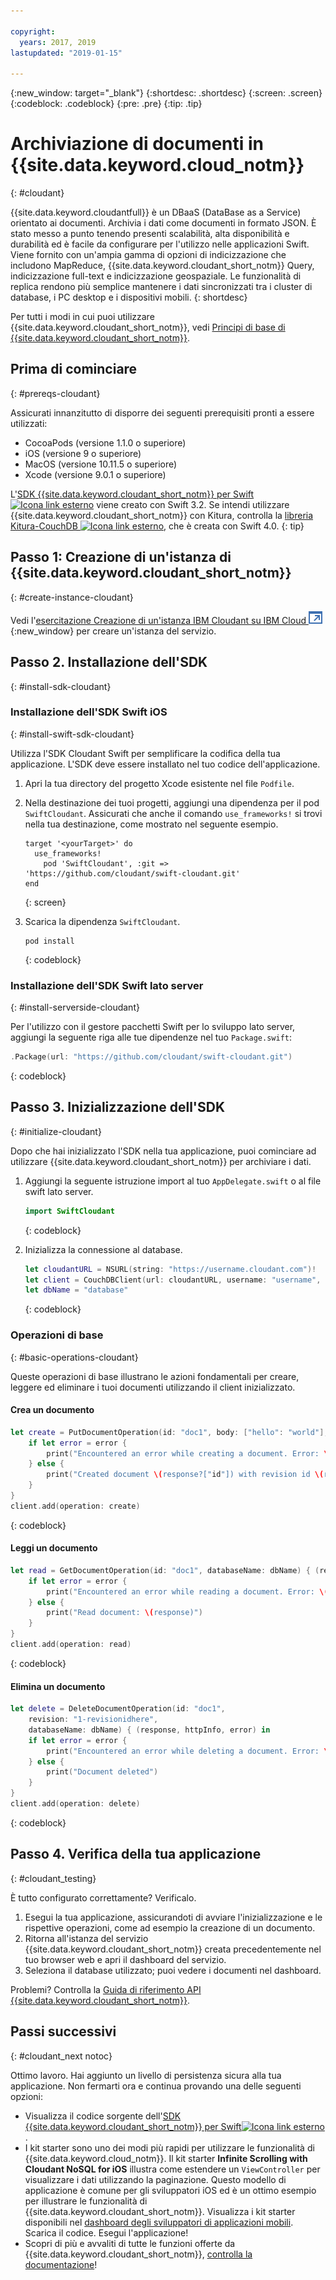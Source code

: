 ```yaml
---

copyright:
  years: 2017, 2019
lastupdated: "2019-01-15"

---
```


{:new_window: target="_blank"}
{:shortdesc: .shortdesc}
{:screen: .screen}
{:codeblock: .codeblock}
{:pre: .pre}
{:tip: .tip}

# Archiviazione di documenti in {{site.data.keyword.cloud_notm}}
{: #cloudant}

{{site.data.keyword.cloudantfull}} è un DBaaS (DataBase as a Service) orientato ai documenti. Archivia i dati come documenti in formato JSON. È stato messo a punto tenendo presenti scalabilità, alta disponibilità e durabilità ed è facile da configurare per l'utilizzo nelle applicazioni Swift. Viene fornito con un'ampia gamma di opzioni di indicizzazione che includono MapReduce, {{site.data.keyword.cloudant_short_notm}} Query, indicizzazione full-text e indicizzazione geospaziale. Le funzionalità di replica rendono più semplice mantenere i dati
sincronizzati tra i cluster di database, i PC desktop e i dispositivi mobili. 
{: shortdesc}

Per tutti i modi in cui puoi utilizzare {{site.data.keyword.cloudant_short_notm}}, vedi [Principi di base di {{site.data.keyword.cloudant_short_notm}}](/docs/services/Cloudant/basics/index.html#cloudant-nosql-db-basics).

## Prima di cominciare
{: #prereqs-cloudant}

Assicurati innanzitutto di disporre dei seguenti prerequisiti pronti a essere utilizzati:
 * CocoaPods (versione 1.1.0 o superiore)
 * iOS (versione 9 o superiore)
 * MacOS (versione 10.11.5 o superiore)
 * Xcode (versione 9.0.1 o superiore)

L'[SDK {{site.data.keyword.cloudant_short_notm}} per Swift![Icona link esterno](../../icons/launch-glyph.svg "Icona link esterno")](https://github.com/cloudant/swift-cloudant) viene creato con Swift 3.2. Se intendi utilizzare {{site.data.keyword.cloudant_short_notm}} con Kitura, controlla la [libreria Kitura-CouchDB ![Icona link esterno](../../icons/launch-glyph.svg "Icona link esterno")](https://github.com/IBM-Swift/Kitura-CouchDB), che è creata con Swift 4.0.
{: tip}

## Passo 1: Creazione di un'istanza di {{site.data.keyword.cloudant_short_notm}}
{: #create-instance-cloudant}

Vedi l'[esercitazione Creazione di un'istanza IBM Cloudant su IBM Cloud ![Icona link esterno](../images/launch-glyph.svg "Icona link esterno")](/docs/services/Cloudant/tutorials/create_service.html){:new_window} per creare un'istanza del servizio.

## Passo 2. Installazione dell'SDK
{: #install-sdk-cloudant}

### Installazione dell'SDK Swift iOS
{: #install-swift-sdk-cloudant}

Utilizza l'SDK Cloudant Swift per semplificare la codifica della tua applicazione. L'SDK deve essere installato nel tuo codice dell'applicazione.

1. Apri la tua directory del progetto Xcode esistente nel file `Podfile`.
2. Nella destinazione dei tuoi progetti, aggiungi una dipendenza per il pod `SwiftCloudant`. Assicurati che anche il comando `use_frameworks!` si trovi nella tua destinazione, come mostrato nel seguente esempio.
    ```
    target '<yourTarget>' do
      use_frameworks!
        pod 'SwiftCloudant', :git => 'https://github.com/cloudant/swift-cloudant.git'
    end
    ```
    {: screen}

3. Scarica la dipendenza `SwiftCloudant`.
    ```
    pod install
    ```
    {: codeblock}

### Installazione dell'SDK Swift lato server
{: #install-serverside-cloudant}

Per l'utilizzo con il gestore pacchetti Swift per lo sviluppo lato server, aggiungi la seguente riga alle tue dipendenze nel tuo `Package.swift`:
```swift
.Package(url: "https://github.com/cloudant/swift-cloudant.git")
```
{: codeblock}

## Passo 3. Inizializzazione dell'SDK
{: #initialize-cloudant}

Dopo che hai inizializzato l'SDK nella tua applicazione, puoi cominciare ad utilizzare {{site.data.keyword.cloudant_short_notm}} per archiviare i dati.

1.  Aggiungi la seguente istruzione import al tuo `AppDelegate.swift` o al file swift lato server.
    ```swift
    import SwiftCloudant
    ```
    {: codeblock}

2. Inizializza la connessione al database.
    ```swift
    let cloudantURL = NSURL(string: "https://username.cloudant.com")!
    let client = CouchDBClient(url: cloudantURL, username: "username", password: "password")
    let dbName = "database"
    ```
    {: codeblock}

### Operazioni di base
{: #basic-operations-cloudant}

Queste operazioni di base illustrano le azioni fondamentali per creare, leggere ed eliminare i tuoi documenti utilizzando il client inizializzato.

#### Crea un documento
```swift
let create = PutDocumentOperation(id: "doc1", body: ["hello": "world"], databaseName: dbName) {(response, httpInfo, error) in
    if let error = error {
        print("Encountered an error while creating a document. Error: \(error)")
    } else {
        print("Created document \(response?["id"]) with revision id \(response?["rev"])")
    }
}
client.add(operation: create)
```
{: codeblock}

#### Leggi un documento
```swift
let read = GetDocumentOperation(id: "doc1", databaseName: dbName) { (response, httpInfo, error) in
    if let error = error {
        print("Encountered an error while reading a document. Error: \(error)")
    } else {
        print("Read document: \(response)")
    }
}
client.add(operation: read)
```
{: codeblock}

#### Elimina un documento
```swift
let delete = DeleteDocumentOperation(id: "doc1",
    revision: "1-revisionidhere",
    databaseName: dbName) { (response, httpInfo, error) in
    if let error = error {
        print("Encountered an error while deleting a document. Error: \(error)")
    } else {
        print("Document deleted")
    }
}
client.add(operation: delete)
```
{: codeblock}

## Passo 4. Verifica della tua applicazione
{: #cloudant_testing}

È tutto configurato correttamente? Verificalo.

1. Esegui la tua applicazione, assicurandoti di avviare l'inizializzazione e le rispettive operazioni, come ad esempio la creazione di un documento.
2. Ritorna all'istanza del servizio {{site.data.keyword.cloudant_short_notm}} creata precedentemente nel tuo browser web e apri il dashboard del servizio.
3. Seleziona il database utilizzato; puoi vedere i documenti nel dashboard.

Problemi? Controlla la [Guida di riferimento API {{site.data.keyword.cloudant_short_notm}}](/docs/services/Cloudant/api/index.html#api-reference-overview).

## Passi successivi
{: #cloudant_next notoc}

Ottimo lavoro. Hai aggiunto un livello di persistenza sicura alla tua applicazione. Non fermarti ora e continua provando una delle seguenti opzioni:

* Visualizza il codice sorgente dell'[SDK {{site.data.keyword.cloudant_short_notm}} per Swift![Icona link esterno](../../icons/launch-glyph.svg "Icona link esterno")](https://github.com/cloudant/swift-cloudant).
* I kit starter sono uno dei modi più rapidi per utilizzare le funzionalità di {{site.data.keyword.cloud_notm}}. Il kit starter **Infinite Scrolling with Cloudant NoSQL for iOS** illustra come estendere un `ViewController` per visualizzare i dati utilizzando la paginazione. Questo modello di applicazione è comune per gli sviluppatori iOS ed è un ottimo esempio per illustrare le funzionalità di {{site.data.keyword.cloudant_short_notm}}. Visualizza i kit starter disponibili nel [dashboard degli sviluppatori di applicazioni mobili](https://cloud.ibm.com/developer/mobile/dashboard). Scarica il codice. Esegui l'applicazione!
* Scopri di più e avvaliti di tutte le funzioni offerte da {{site.data.keyword.cloudant_short_notm}}, [controlla la documentazione](/docs/services/Cloudant/index.html)!
